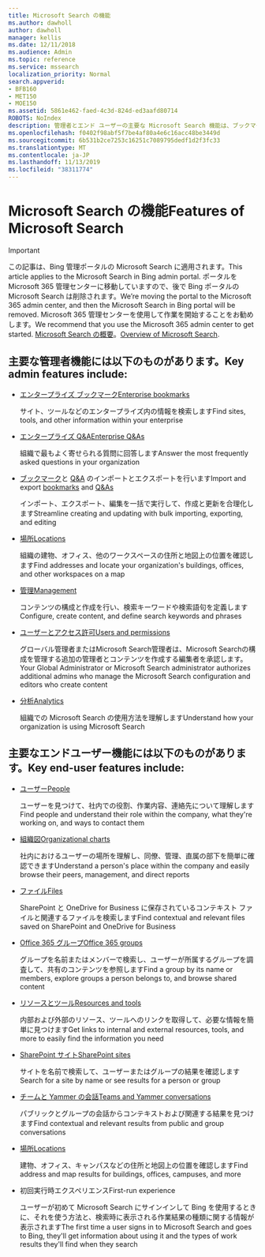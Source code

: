 ```yaml
---
title: Microsoft Search の機能
ms.author: dawholl
author: dawholl
manager: kellis
ms.date: 12/11/2018
ms.audience: Admin
ms.topic: reference
ms.service: mssearch
localization_priority: Normal
search.appverid:
- BFB160
- MET150
- MOE150
ms.assetid: 5861e462-faed-4c3d-824d-ed3aafd80714
ROBOTS: NoIndex
description: 管理者とエンド ユーザーの主要な Microsoft Search 機能は、ブックマーク、Q&A、管理、データ分析です
ms.openlocfilehash: f0402f98abf5f7be4af80a4e6c16acc48be3449d
ms.sourcegitcommit: 6b531b2ce7253c16251c7089795dedf1d2f3fc33
ms.translationtype: MT
ms.contentlocale: ja-JP
ms.lasthandoff: 11/13/2019
ms.locfileid: "38311774"
---
```

# <a name="features-of-microsoft-search"></a><span data-ttu-id="46ad3-103">Microsoft Search の機能</span><span class="sxs-lookup"><span data-stu-id="46ad3-103">Features of Microsoft Search</span></span>

> [!IMPORTANT]
> <span data-ttu-id="46ad3-104">この記事は、Bing 管理ポータルの Microsoft Search に適用されます。</span><span class="sxs-lookup"><span data-stu-id="46ad3-104">This article applies to the Microsoft Search in Bing admin portal.</span></span> <span data-ttu-id="46ad3-105">ポータルを Microsoft 365 管理センターに移動していますので、後で Bing ポータルの Microsoft Search は削除されます。</span><span class="sxs-lookup"><span data-stu-id="46ad3-105">We’re moving the portal to the Microsoft 365 admin center, and then the Microsoft Search in Bing portal will be removed.</span></span> <span data-ttu-id="46ad3-106">Microsoft 365 管理センターを使用して作業を開始することをお勧めします。</span><span class="sxs-lookup"><span data-stu-id="46ad3-106">We recommend that you use the Microsoft 365 admin center to get started.</span></span> <span data-ttu-id="46ad3-107">[Microsoft Search の概要](overview-microsoft-search.md)。</span><span class="sxs-lookup"><span data-stu-id="46ad3-107">[Overview of Microsoft Search](overview-microsoft-search.md).</span></span>

## <a name="key-admin-features-include"></a><span data-ttu-id="46ad3-108">主要な管理者機能には以下のものがあります。</span><span class="sxs-lookup"><span data-stu-id="46ad3-108">Key admin features include:</span></span>

- [<span data-ttu-id="46ad3-109">エンタープライズ ブックマーク</span><span class="sxs-lookup"><span data-stu-id="46ad3-109">Enterprise bookmarks</span></span>](create-and-manage-bookmarks.md)
    
    <span data-ttu-id="46ad3-110">サイト、ツールなどのエンタープライズ内の情報を検索します</span><span class="sxs-lookup"><span data-stu-id="46ad3-110">Find sites, tools, and other information within your enterprise</span></span>
    
- [<span data-ttu-id="46ad3-111">エンタープライズ Q&A</span><span class="sxs-lookup"><span data-stu-id="46ad3-111">Enterprise Q&As</span></span>](create-and-manage-qas.md)
    
    <span data-ttu-id="46ad3-112">組織で最もよく寄せられる質問に回答します</span><span class="sxs-lookup"><span data-stu-id="46ad3-112">Answer the most frequently asked questions in your organization</span></span>
    
- <span data-ttu-id="46ad3-113">[ブックマーク](bulk-create-bookmarks.md)と [Q&A](bulk-create-qas.md) のインポートとエクスポートを行います</span><span class="sxs-lookup"><span data-stu-id="46ad3-113">Import and export [bookmarks](bulk-create-bookmarks.md) and [Q&As](bulk-create-qas.md)</span></span>
    
    <span data-ttu-id="46ad3-114">インポート、エクスポート、編集を一括で実行して、作成と更新を合理化します</span><span class="sxs-lookup"><span data-stu-id="46ad3-114">Streamline creating and updating with bulk importing, exporting, and editing</span></span>

- [<span data-ttu-id="46ad3-115">場所</span><span class="sxs-lookup"><span data-stu-id="46ad3-115">Locations</span></span>](locations.md)
    
    <span data-ttu-id="46ad3-116">組織の建物、オフィス、他のワークスペースの住所と地図上の位置を確認します</span><span class="sxs-lookup"><span data-stu-id="46ad3-116">Find addresses and locate your organization's buildings, offices, and other workspaces on a map</span></span>
    
- [<span data-ttu-id="46ad3-117">管理</span><span class="sxs-lookup"><span data-stu-id="46ad3-117">Management</span></span>](set-up-microsoft-search.md)
    
    <span data-ttu-id="46ad3-118">コンテンツの構成と作成を行い、検索キーワードや検索語句を定義します</span><span class="sxs-lookup"><span data-stu-id="46ad3-118">Configure, create content, and define search keywords and phrases</span></span>
    
- [<span data-ttu-id="46ad3-119">ユーザーとアクセス許可</span><span class="sxs-lookup"><span data-stu-id="46ad3-119">Users and permissions</span></span>](add-users.md)
    
    <span data-ttu-id="46ad3-120">グローバル管理者またはMicrosoft Search管理者は、Microsoft Searchの構成を管理する追加の管理者とコンテンツを作成する編集者を承認します。</span><span class="sxs-lookup"><span data-stu-id="46ad3-120">Your Global Administrator or Microsoft Search administrator authorizes additional admins who manage the Microsoft Search configuration and editors who create content</span></span>
    
- [<span data-ttu-id="46ad3-121">分析</span><span class="sxs-lookup"><span data-stu-id="46ad3-121">Analytics </span></span>](get-insights.md) 
    
    <span data-ttu-id="46ad3-122">組織での Microsoft Search の使用方法を理解します</span><span class="sxs-lookup"><span data-stu-id="46ad3-122">Understand how your organization is using Microsoft Search</span></span> 
    
## <a name="key-end-user-features-include"></a><span data-ttu-id="46ad3-123">主要なエンドユーザー機能には以下のものがあります。</span><span class="sxs-lookup"><span data-stu-id="46ad3-123">Key end-user features include:</span></span>

- [<span data-ttu-id="46ad3-124">ユーザー</span><span class="sxs-lookup"><span data-stu-id="46ad3-124">People</span></span>](use/find-people-and-groups.md)
    
    <span data-ttu-id="46ad3-125">ユーザーを見つけて、社内での役割、作業内容、連絡先について理解します</span><span class="sxs-lookup"><span data-stu-id="46ad3-125">Find people and understand their role within the company, what they're working on, and ways to contact them</span></span>
    
- [<span data-ttu-id="46ad3-126">組織図</span><span class="sxs-lookup"><span data-stu-id="46ad3-126">Organizational charts</span></span>](use/find-people-and-groups.md)
    
    <span data-ttu-id="46ad3-127">社内におけるユーザーの場所を理解し、同僚、管理、直属の部下を簡単に確認できます</span><span class="sxs-lookup"><span data-stu-id="46ad3-127">Understand a person's place within the company and easily browse their peers, management, and direct reports</span></span>
    
- [<span data-ttu-id="46ad3-128">ファイル</span><span class="sxs-lookup"><span data-stu-id="46ad3-128">Files</span></span>](use/find-files.md)
    
    <span data-ttu-id="46ad3-129">SharePoint と OneDrive for Business に保存されているコンテキスト ファイルと関連するファイルを検索します</span><span class="sxs-lookup"><span data-stu-id="46ad3-129">Find contextual and relevant files saved on SharePoint and OneDrive for Business</span></span>
    
- [<span data-ttu-id="46ad3-130">Office 365 グループ</span><span class="sxs-lookup"><span data-stu-id="46ad3-130">Office 365 groups</span></span>](use/find-people-and-groups.md)
    
    <span data-ttu-id="46ad3-131">グループを名前またはメンバーで検索し、ユーザーが所属するグループを調査して、共有のコンテンツを参照します</span><span class="sxs-lookup"><span data-stu-id="46ad3-131">Find a group by its name or members, explore groups a person belongs to, and browse shared content</span></span>
    
- [<span data-ttu-id="46ad3-132">リソースとツール</span><span class="sxs-lookup"><span data-stu-id="46ad3-132">Resources and tools</span></span>](use/find-resources-tools-and-more.md)
    
    <span data-ttu-id="46ad3-133">内部および外部のリソース、ツールへのリンクを取得して、必要な情報を簡単に見つけます</span><span class="sxs-lookup"><span data-stu-id="46ad3-133">Get links to internal and external resources, tools, and more to easily find the information you need</span></span>
    
- [<span data-ttu-id="46ad3-134">SharePoint サイト</span><span class="sxs-lookup"><span data-stu-id="46ad3-134">SharePoint sites</span></span>](use/find-sharepoint-sites.md)
    
    <span data-ttu-id="46ad3-135">サイトを名前で検索して、ユーザーまたはグループの結果を確認します</span><span class="sxs-lookup"><span data-stu-id="46ad3-135">Search for a site by name or see results for a person or group</span></span>
    
- [<span data-ttu-id="46ad3-136">チームと Yammer の会話</span><span class="sxs-lookup"><span data-stu-id="46ad3-136">Teams and Yammer conversations</span></span>](use/find-conversations.md)
    
    <span data-ttu-id="46ad3-137">パブリックとグループの会話からコンテキストおよび関連する結果を見つけます</span><span class="sxs-lookup"><span data-stu-id="46ad3-137">Find contextual and relevant results from public and group conversations</span></span>

- [<span data-ttu-id="46ad3-138">場所</span><span class="sxs-lookup"><span data-stu-id="46ad3-138">Locations</span></span>](use/find-locations.md)
    
    <span data-ttu-id="46ad3-139">建物、オフィス、キャンパスなどの住所と地図上の位置を確認します</span><span class="sxs-lookup"><span data-stu-id="46ad3-139">Find address and map results for buildings, offices, campuses, and more</span></span>
    
- <span data-ttu-id="46ad3-140">初回実行時エクスペリエンス</span><span class="sxs-lookup"><span data-stu-id="46ad3-140">First-run experience</span></span>
    
    <span data-ttu-id="46ad3-141">ユーザーが初めて Microsoft Search にサインインして Bing を使用するときに、それを使う方法と、検索時に表示される作業結果の種類に関する情報が表示されます</span><span class="sxs-lookup"><span data-stu-id="46ad3-141">The first time a user signs in to Microsoft Search and goes to Bing, they'll get information about using it and the types of work results they'll find when they search</span></span>